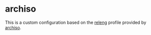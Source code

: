 # archiso

This is a custom configuration based on the [releng](https://gitlab.archlinux.org/archlinux/archiso/-/tree/master/configs/releng?ref_type=heads) profile provided by [archiso](https://gitlab.archlinux.org/archlinux/archiso).
